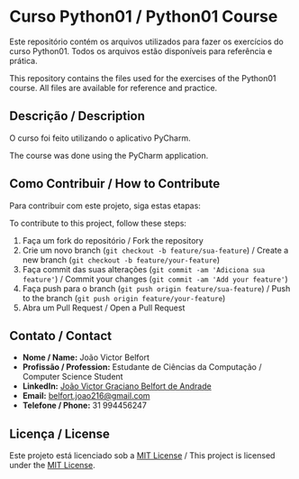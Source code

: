 # Curso Python01 / Python01 Course

Este repositório contém os arquivos utilizados para fazer os exercícios do curso Python01. Todos os arquivos estão disponíveis para referência e prática.

This repository contains the files used for the exercises of the Python01 course. All files are available for reference and practice.

## Descrição / Description

O curso foi feito utilizando o aplicativo PyCharm.

The course was done using the PyCharm application.

## Como Contribuir / How to Contribute

Para contribuir com este projeto, siga estas etapas:

To contribute to this project, follow these steps:

1. Faça um fork do repositório / Fork the repository
2. Crie um novo branch (`git checkout -b feature/sua-feature`) / Create a new branch (`git checkout -b feature/your-feature`)
3. Faça commit das suas alterações (`git commit -am 'Adiciona sua feature'`) / Commit your changes (`git commit -am 'Add your feature'`)
4. Faça push para o branch (`git push origin feature/sua-feature`) / Push to the branch (`git push origin feature/your-feature`)
5. Abra um Pull Request / Open a Pull Request

## Contato / Contact

- **Nome / Name:** João Victor Belfort
- **Profissão / Profession:** Estudante de Ciências da Computação / Computer Science Student
- **LinkedIn:** [João Victor Graciano Belfort de Andrade](https://www.linkedin.com/in/jo%C3%A3o-victor-graciano-belfort-de-andrade-177508200/)
- **Email:** [belfort.joao216@gmail.com](mailto:belfort.joao216@gmail.com)
- **Telefone / Phone:** 31 994456247

## Licença / License

Este projeto está licenciado sob a [MIT License](LICENSE) / This project is licensed under the [MIT License](LICENSE).
